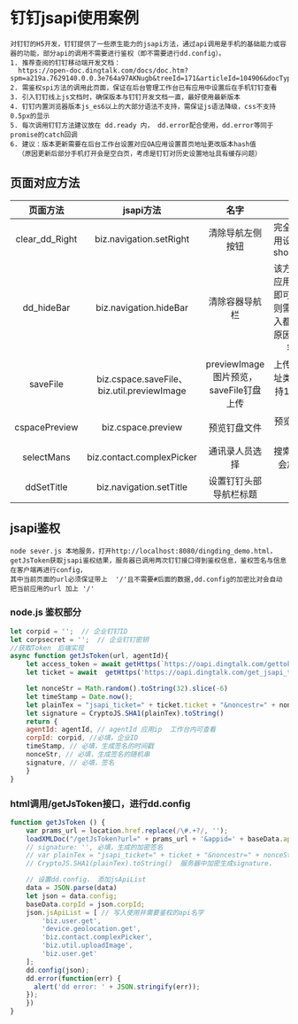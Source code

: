 # 钉钉jsapi使用案例
```
对钉钉的H5开发，钉钉提供了一些原生能力的jsapi方法，通过api调用是手机的基础能力或容器的功能，部分api的调用不需要进行鉴权（即不需要进行dd.config）。
1. 推荐查阅的钉钉移动端开发文档：
  https://open-doc.dingtalk.com/docs/doc.htm?spm=a219a.7629140.0.0.3e764a97AKNugb&treeId=171&articleId=104906&docType=1
2. 需鉴权spi方法的调用此页面，保证在后台管理工作台已有应用中设置后在手机钉钉查看
3. 引入钉钉线上js文档时，确保版本与钉钉开发文档一直，最好使用最新版本
4. 钉钉内置浏览器版本js_es6以上的大部分语法不支持，需保证js语法降级，css不支持0.5px的显示
5. 每次调用钉钉方法建议放在 dd.ready 内， dd.error配合使用，dd.error等同于promise的catch回调
6. 建议：版本更新需要在后台工作台设置对应OA应用设置首页地址更改版本hash值
  （原因更新后部分手机打开会是空白页，考虑是钉钉对历史设置地址具有缓存问题）
```
## 页面对应方法
| 页面方法 | jsapi方法 | 名字 | 说明
|:--------:|:---------:|:--------:|:-------:|
| clear_dd_Right| biz.navigation.setRight | 清除导航左侧按钮 | 完全隐藏可以在应用设置地址栏设置showmenu=false
| dd_hideBar    | biz.navigation.hideBar | 清除容器导航栏 | 该方法对于单页面应用首次进入调用即可，多页面应用则需要每个页面进入都需调用一遍，原因是安卓浏览器容器不兼容
| saveFile      | biz.cspace.saveFile、biz.util.previewImage | previewImage图片预览，saveFile钉盘上传|上传钉盘，网页地址类的上传仅可支持1330kb以下大小的文件
| cspacePreview | biz.cspace.preview | 预览钉盘文件 | 预览对应id的钉盘文件
| selectMans    | biz.contact.complexPicker | 通讯录人员选择 | 搜索后返回的名字会加上（名字）
| ddSetTitle    | biz.navigation.setTitle | 设置钉钉头部导航栏标题 |

## jsapi鉴权
```
node sever.js 本地服务，打开http://localhost:8080/dingding_demo.html，
getJsToken获取jsapi鉴权结果，服务器已调用两次钉钉接口得到鉴权信息，鉴权签名与信息在客户端再进行config，
其中当前页面的url必须保证带上  '/'且不需要#后面的数据,dd.config的加密比对会自动把当前应用的url 加上 '/'
```

### node.js 鉴权部分
```node.js
let corpid = '';  // 企业钉钉ID
let corpsecret = '';  // 企业钉钉密钥
//获取Token　后端实现
async function getJsToken(url, agentId){
    let access_token = await getHttps(`https://oapi.dingtalk.com/gettoken?corpid=${corpid}&corpsecret=${corpsecret}`);
    let ticket = await  getHttps('https://oapi.dingtalk.com/get_jsapi_ticket?access_token='+access_token.access_token);

    let nonceStr = Math.random().toString(32).slice(-6)
    let timeStamp = Date.now();
    let plainTex = "jsapi_ticket=" + ticket.ticket + "&noncestr=" + nonceStr + "&timestamp=" + timeStamp + "&url=" + url
    let signature = CryptoJS.SHA1(plainTex).toString()
    return {
	agentId: agentId, // agentId 应用ip  工作台内可查看
	corpId: corpid, //必填，企业ID
	timeStamp, // 必填，生成签名的时间戳
	nonceStr, // 必填，生成签名的随机串
	signature, // 必填，签名
    }
}
```

### html调用/getJsToken接口，进行dd.config
```javascript
function getJsToken () {
    var prams_url = location.href.replace(/\#.+?/, '');
    loadXMLDoc("/getJsToken?url=" + prams_url + '&appid=' + baseData.appId,function(data){
	// signature: '', 必填，生成的加密签名
	// var plainTex = "jsapi_ticket=" + ticket + "&noncestr=" + nonceStr + "&timestamp=" + timeStamp + "&url=" + url
	// CryptoJS.SHA1(plainTex).toString()  服务器中加密生成signature，

	// 设置dd.config， 添加jsApiList
	data = JSON.parse(data)
	let json = data.config;
	baseData.corpId = json.corpId;
	json.jsApiList = [ // 写入使用并需要鉴权的api名字
	    'biz.user.get',
	    'device.geolocation.get',
	    'biz.contact.complexPicker',
	    'biz.util.uploadImage',
	    'biz.user.get'
	];
	dd.config(json);
	dd.error(function(err) {
	  alert('dd error: ' + JSON.stringify(err));
	});
    })
}
```
